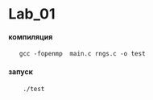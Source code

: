 # Lab_01



#### компиляция 
```
   gcc -fopenmp  main.c rngs.c -o test

```

#### запуск 

```
    ./test
```
